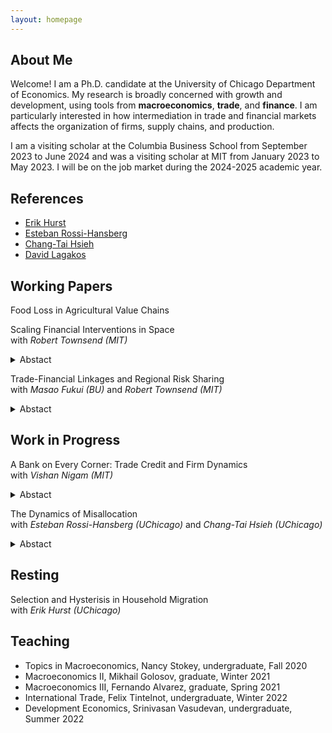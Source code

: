 ```yaml
---
layout: homepage
---
```


## About Me

Welcome! I am a Ph.D. candidate at the University of Chicago Department of Economics. 
My research is broadly concerned with growth and development, using tools from **macroeconomics**, **trade**, and **finance**. I am particularly interested in how intermediation in trade and financial markets affects the organization of firms, supply chains, and production.

I am a visiting scholar at the Columbia Business School from September 2023 to June 2024 and was a visiting scholar at MIT from January 2023 to May 2023. I will be on the job market during the 2024-2025 academic year.  

## References

- [Erik Hurst](https://erikhurst.com)
- [Esteban Rossi-Hansberg](https://rossihansberg.economics.uchicago.edu)
- [Chang-Tai Hsieh](https://faculty.chicagobooth.edu/chang-tai-hsieh)
- [David Lagakos](https://sites.google.com/site/davidlagakos)

## Working Papers

Food Loss in Agricultural Value Chains

Scaling Financial Interventions in Space  
with *Robert Townsend (MIT)*
<details>
<summary>Abstact</summary>
What are the effects of scaling up financial interventions in space? We investigate this question in the context of Thailand's ‘Million Baht    Village Fund' program, using quasi-natural variation in credit per household at the village level and an extensive administrative village census. We find significant village-level impacts of credit and credit spillovers to neighboring villages. Credit spillovers dominate the direct effects, where heterogeneity in credit spillovers is a function of the local spatial configuration of villages. We find that migration between villages rather than trade or capital flows is the primary source of spillovers. We develop a dynamic spatial model with migration to interpret and explain the spatial and general equilibrium effects we find in the data. Model predictions align with the empirical results and suggest uneven welfare gains by wealth and agent type. Spatial spillovers generate welfare trade-offs between occupations, raising wages to benefit workers and at a cost to entrepreneurs. Counterfactual distribution of credit minimizes entrepreneur-worker trade-offs and yields welfare gains over the actual intervention.
<br>
</details>

Trade-Financial Linkages and Regional Risk Sharing  
with *Masao Fukui (BU)* and *Robert Townsend (MIT)*  
<details>
<summary>Abstact</summary>
Regional markets are linked through both trade in goods and financial flows. Yet research estimating the effect of shocks on local markets primarily focuses on within market outcomes and does not account for trade-financial linkages. We bridge this gap by constructing and relating the regional current account and trade balance for states in the United States and estimate their co-movement in response to shocks. We find that in response to negative shocks, states hit hardest decrease the trade balance and current account while receiving greater financial transfers from other states. Private transfers account for a majority of the financial transfers from other states, reducing the effect of negative shock by approximately a fourth. Public transfers, on the other hand, are small and often insignificant. 
<br>
</details>

## Work in Progress

A Bank on Every Corner: Trade Credit and Firm Dynamics  
with *Vishan Nigam (MIT)*
<details>
<summary>Abstact</summary>
Retail firms in India are one of the largest sources of short-term consumer loans. What is the impact of bundling financial and real products on firm dynamics? By combining an experiment with a novel transaction level dataset of micro, small and medium sized enterprises, we document that 1) firms learn customer creditworthiness over time, 2) private information about creditworthiness generates monopolistic power, and 3) small firms have a comparative advantage in gathering private information. We develop a dynamic model of firm-customer lending and derive conditions under which it is efficient for firms to remain small. We then study how a counterfactual de-bundling of financial and real products through the introduction of credit cards affects the size and number of retail firms.
<br>
</details>

The Dynamics of Misallocation  
with *Esteban Rossi-Hansberg (UChicago)* and *Chang-Tai Hsieh (UChicago)*
<details>
<summary>Abstact</summary>
Between 1980 and 2010, relative to the average firm, the top firms in the United States decreased their scope, the number of products per firm, but increased their scale, the productivity per product line. We attribute these secular patterns to changes in static misallocation. Static wedges to labor and capital shift dynamic incentives to innovate, redirecting innovation from creating new products to improving existing ones, thus lowering the amount of creative destruction. We extend to model to consider differences in firm composition between the United States, Korea, and Mexico, and show that a large percent of the differences can be explained via differences in static wedges.
<br>
</details>

## Resting
Selection and Hysterisis in Household Migration  
with *Erik Hurst (UChicago)*

## Teaching

 - Topics in Macroeconomics, Nancy Stokey, undergraduate, Fall 2020
 - Macroeconomics II, Mikhail Golosov, graduate, Winter 2021
 - Macroeconomics III, Fernando Alvarez, graduate, Spring 2021
 - International Trade, Felix Tintelnot, undergraduate, Winter 2022
 - Development Economics, Srinivasan Vasudevan, undergraduate, Summer 2022

   
